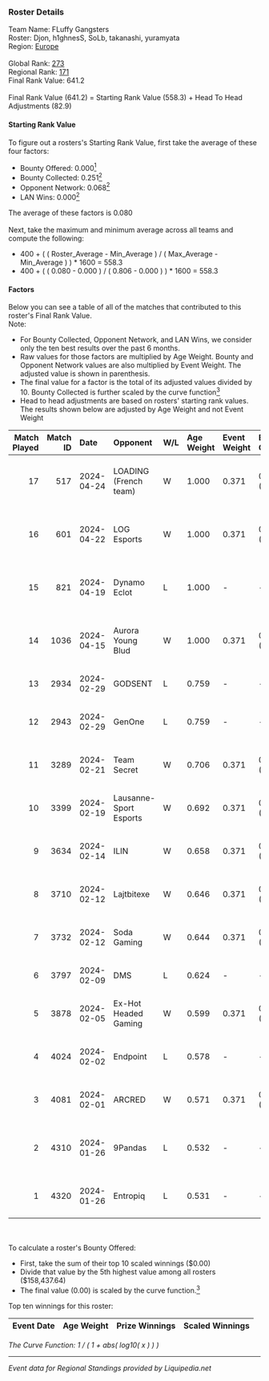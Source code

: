 ### Roster Details<br />
Team Name: FLuffy Gangsters<br />
Roster: Djon, h1ghnesS, SoLb, takanashi, yuramyata<br />
Region: [Europe]( ../standings_europe.md)<br />
<br />
Global Rank: [273](../standings_global.md)<br />
Regional Rank: [171]( ../standings_europe.md)<br />
Final Rank Value:  641.2<br />
<br />
Final Rank Value (641.2) = Starting Rank Value (558.3) + Head To Head Adjustments (82.9)<br />

#### Starting Rank Value<br />
To figure out a rosters's Starting Rank Value, first take the average of these four factors:<br />
- Bounty Offered: 0.000[<sup>1</sup>](#table2)
- Bounty Collected: 0.251[<sup>2</sup>](#table1)
- Opponent Network: 0.068[<sup>2</sup>](#table1)
- LAN Wins: 0.000[<sup>2</sup>](#table1)

The average of these factors is 0.080<br />
<br />
Next, take the maximum and minimum average across all teams and compute the following:<br />
- 400 + ( ( Roster_Average - Min_Average ) / ( Max_Average - Min_Average ) ) * 1600 = 558.3
- 400 + ( ( 0.080 - 0.000 ) / ( 0.806 - 0.000 ) ) * 1600 = 558.3


#### Factors<br />
Below you can see a table of all of the matches that contributed to this roster's Final Rank Value.<br />
Note:<br />

- For Bounty Collected, Opponent Network, and LAN Wins, we consider only the ten best results over the past 6 months.
- Raw values for those factors are multiplied by Age Weight. Bounty and Opponent Network values are also multiplied by Event Weight. The adjusted value is shown in parenthesis.
- The final value for a factor is the total of its adjusted values divided by 10. Bounty Collected is further scaled by the curve function[<sup>3</sup>](#curveFunction)
- Head to head adjustments are based on rosters' starting rank values. The results shown below are adjusted by Age Weight and not Event Weight
<span id="table1"></span><br />


| Match Played | Match ID | Date       | Opponent               | W/L | Age Weight | Event Weight | Bounty Collected | Opponent Network | LAN Wins      | H2H Adj. | Roster                                         |
| -: | -: | :- | :- | :- | :- | :- | :- | :- | :- | -: | :- |
|           17 |      517 | 2024-04-24 | LOADING (French team)  | W   | 1.000      | 0.371        | 0.000 (0.000)    | 0.070 (0.026)    | false (0.000) |     6.70 | Djon, h1ghnesS, SoLb, takanashi, yuramyata     |
|           16 |      601 | 2024-04-22 | LOG Esports            | W   | 1.000      | 0.371        | 0.000 (0.000)    | 0.000 (0.000)    | false (0.000) |     6.24 | Djon, h1ghnesS, SoLb, takanashi, yuramyata     |
|           15 |      821 | 2024-04-19 | Dynamo Eclot           | L   | 1.000      | -            | -                | -                | -             |    -3.04 | Djon, h1ghnesS, SoLb, takanashi, yuramyata     |
|           14 |     1036 | 2024-04-15 | Aurora Young Blud      | W   | 1.000      | 0.371        | 0.017 (0.006)    | 0.422 (0.157)    | false (0.000) |    21.09 | Djon, h1ghnesS, SoLb, takanashi, yuramyata     |
|           13 |     2934 | 2024-02-29 | GODSENT                | L   | 0.759      | -            | -                | -                | -             |    -6.19 | bobeksde, eraa, Golden, Plopski, RuStY         |
|           12 |     2943 | 2024-02-29 | GenOne                 | L   | 0.759      | -            | -                | -                | -             |   -12.51 | AMANEK, bibu, Graviti, Kursy, Razzmo           |
|           11 |     3289 | 2024-02-21 | Team Secret            | W   | 0.706      | 0.371        | 0.000 (0.000)    | 0.368 (0.097)    | false (0.000) |    13.73 | b1st, Djon, h1ghnesS, mo5kow, takanashi        |
|           10 |     3399 | 2024-02-19 | Lausanne-Sport Esports | W   | 0.692      | 0.371        | 0.004 (0.001)    | 0.241 (0.062)    | false (0.000) |    14.71 | b1st, Djon, h1ghnesS, mo5kow, takanashi        |
|            9 |     3634 | 2024-02-14 | ILIN                   | W   | 0.658      | 0.371        | 0.000 (0.000)    | 0.348 (0.085)    | false (0.000) |    10.05 | abiraju, aviva, bogemtdarf, fineshine, lampada |
|            8 |     3710 | 2024-02-12 | Lajtbitexe             | W   | 0.646      | 0.371        | 0.000 (0.000)    | 0.033 (0.008)    | false (0.000) |     9.17 | baljs, eltrzzi, Frontsiderr, PeTeRoOo, suonko  |
|            7 |     3732 | 2024-02-12 | Soda Gaming            | W   | 0.644      | 0.371        | 0.009 (0.002)    | 0.182 (0.043)    | false (0.000) |    14.82 | b1st, Djon, h1ghnesS, mo5kow, takanashi        |
|            6 |     3797 | 2024-02-09 | DMS                    | L   | 0.624      | -            | -                | -                | -             |    -7.60 | AW, H1te, kAlash, sFade8, sm3t                 |
|            5 |     3878 | 2024-02-05 | Ex-Hot Headed Gaming   | W   | 0.599      | 0.371        | 0.000 (0.000)    | 0.117 (0.026)    | false (0.000) |     7.90 | b1st, Djon, h1ghnesS, mo5kow, takanashi        |
|            4 |     4024 | 2024-02-02 | Endpoint               | L   | 0.578      | -            | -                | -                | -             |    -3.15 | AZUWU, MiGHTYMAX, sl3nd, Surreal, swicher      |
|            3 |     4081 | 2024-02-01 | ARCRED                 | W   | 0.571      | 0.371        | 0.004 (0.001)    | 0.825 (0.175)    | false (0.000) |    14.84 | 1NVISIBLEE, DSSj, Get_Jeka, shg, synyx         |
|            2 |     4310 | 2024-01-26 | 9Pandas                | L   | 0.532      | -            | -                | -                | -             |    -0.60 | clax, d1Ledez, glowiing, iDISBALANCE, seized   |
|            1 |     4320 | 2024-01-26 | Entropiq               | L   | 0.531      | -            | -                | -                | -             |    -3.28 | c0llins, Marix, mwlky, Oxygen, tiziaN          |

<br />
<span id="table2"></span><br />
To calculate a roster's Bounty Offered:<br />

- First, take the sum of their top 10 scaled winnings ($0.00)
- Divide that value by the 5th highest value among all rosters ($158,437.64)
- The final value (0.00) is scaled by the curve function.[<sup>3</sup>](#curveFunction)

Top ten winnings for this roster:<br />

| Event Date | Age Weight | Prize Winnings | Scaled Winnings |
| :- | -: | :- | :- |


<span id="curveFunction"></span>_The Curve Function: 1 / ( 1 + abs( log10( x ) ) )_<br />

---
_Event data for Regional Standings provided by Liquipedia.net_<br />
